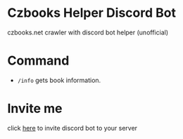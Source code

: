 # Czbooks Helper Discord Bot
czbooks.net crawler with discord bot helper (unofficial)

# Command
- `/info` gets book information.

# Invite me
click [here](https://discord.com/api/oauth2/authorize?client_id=1121051030432526416&permissions=3072&scope=bot%20applications.commands) to invite discord bot to your server
